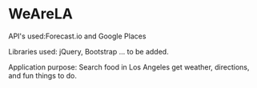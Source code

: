 # WeAreLA

API's used:Forecast.io and Google Places

Libraries used: jQuery, Bootstrap ... to be added.

Application purpose: Search food in Los Angeles get weather, directions, and fun things to do.
